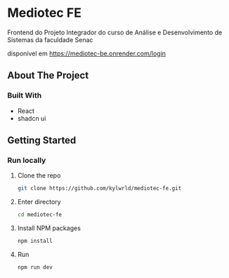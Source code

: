 # Mediotec FE

Frontend do Projeto Integrador do curso de Análise e Desenvolvimento de Sistemas da faculdade Senac

disponível em https://mediotec-be.onrender.com/login

<!-- ABOUT THE PROJECT -->
## About The Project
### Built With

* React
* shadcn ui

<!-- GETTING STARTED -->
## Getting Started

### Run locally

1. Clone the repo
   ```sh
   git clone https://github.com/kylwrld/mediotec-fe.git
   ```
2. Enter directory
   ```sh
   cd mediotec-fe
   ```
4. Install NPM packages
   ```sh
   npm install
   ```
6. Run
   ```sh
   npm run dev
   ```
